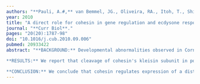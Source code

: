 ```yaml
---
authors: "**Pauli, A.#,** van Bemmel, JG., Oliveira, RA., Itoh, T., Shirahige, K., van Steensel, B., Nasmyth, K#."
year: 2010
title: "A direct role for cohesin in gene regulation and ecdysone response in Drosophila salivary glands"
journal: "**Curr Biol**."
pages: "20(20):1787-98"
doi: "10.1016/j.cub.2010.09.006"
pubmed: 20933422
abstract: "**BACKGROUND:** Developmental abnormalities observed in Cornelia de Lange syndrome have been genetically linked to mutations in the cohesin machinery. These and other recent experimental findings have led to the suggestion that cohesin, in addition to its canonical function of mediating sister chromatid cohesion, might also be involved in regulating gene expression.

**RESULTS:** We report that cleavage of cohesin's kleisin subunit in postmitotic Drosophila salivary glands induces major changes in the transcript levels of many genes. Kinetic analyses of changes in transcript levels upon cohesin cleavage reveal that a subset of genes responds to cohesin cleavage within a few hours. In addition, cohesin binds to most of these loci, suggesting that cohesin is directly regulating their expression. Among these genes are several that are regulated by the steroid hormone ecdysone. Cytological visualization of transcription at selected ecdysone-responsive genes reveals that puffing at Eip74EF ceases within an hour or two of cohesin cleavage, long before any decline in ecdysone receptor could be detected at this locus.

**CONCLUSION:** We conclude that cohesin regulates expression of a distinct set of genes, including those mediating the ecdysone response."
---
```

